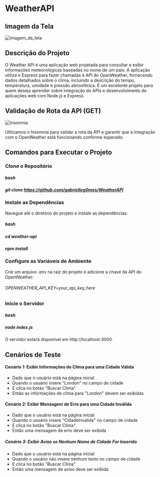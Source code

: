 # WeatherAPI

## Imagem da Tela

![imagem_da_tela](https://github.com/user-attachments/assets/4a4947cb-f21a-4353-aac0-6eb03184b463)

## Descrição do Projeto
O Weather API é uma aplicação web projetada para consultar e exibir informações meteorológicas baseadas no nome de um país. A aplicação utiliza o Express para fazer chamadas à API do OpenWeather, fornecendo dados detalhados sobre o clima, incluindo a descrição do tempo, temperatura, umidade e pressão atmosférica. É um excelente projeto para quem deseja aprender sobre integração de APIs e desenvolvimento de aplicações web com Node.js e Express.

## Validação de Rota da API (GET)

![insomnia](https://github.com/user-attachments/assets/aaa5afa8-4764-41a3-a469-bb9b524a3cbf)

Utilizamos o Insomnia para validar a rota da API e garantir que a integração com o OpenWeather está funcionando conforme esperado.

## Comandos para Executar o Projeto

### Clone o Repositório

 ##### bash
   ##### git clone https://github.com/gabrielleg0mes/WeatherAPI
   
### Instale as Dependências
   Navegue até o diretório do projeto e instale as dependências:
   
   ##### bash
   
   ##### cd weather-api
   
   ##### npm install


### Configure as Variáveis de Ambiente

   Crie um arquivo .env na raiz do projeto e adicione a chave da API do OpenWeather:
   
   ###### OPENWEATHER_API_KEY=your_api_key_here

### Inicie o Servidor
   
   ##### bash
   
   ##### node index.js
   
   O servidor estará disponível em http://localhost:3000.

## Cenários de Teste

#### Cenário 1: Exibir Informações de Clima para uma Cidade Válida
- Dado que o usuário está na página inicial
- Quando o usuário insere "London" no campo de cidade
- E clica no botão "Buscar Clima"
- Então as informações de clima para "London" devem ser exibidas

#### Cenário 2: Exibir Mensagem de Erro para uma Cidade Inválida
- Dado que o usuário está na página inicial
- Quando o usuário insere "CidadeInvalida" no campo de cidade
- E clica no botão "Buscar Clima"
- Então uma mensagem de erro deve ser exibida

##### Cenário 3: Exibir Aviso se Nenhum Nome de Cidade For Inserido
- Dado que o usuário está na página inicial
- Quando o usuário não insere nenhum texto no campo de cidade
- E clica no botão "Buscar Clima"
- Então uma mensagem de aviso deve ser exibida
